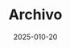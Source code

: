 ---
title: "Archivo"
date: 2025-010-20
layout: "archives"
slug: "archivo"
menu:
    main:
        weight: 4
        params: 
            icon: archives
---